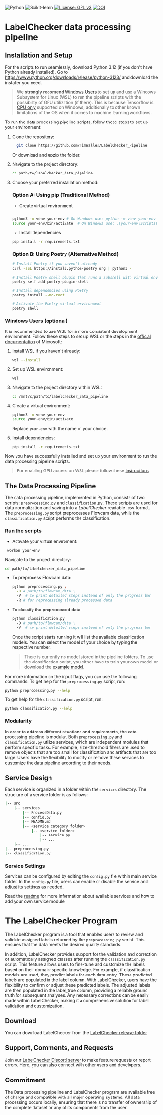 ![Python](https://img.shields.io/badge/python-3.12-blue.svg)
![Scikit-learn](https://img.shields.io/badge/scikit--learn-latest-orange.svg)
[![License: GPL v3](https://img.shields.io/badge/License-GPLv3-blue.svg)](https://www.gnu.org/licenses/gpl-3.0)
[![DOI](https://zenodo.org/badge/DOI/10.5281/zenodo.16785278.svg)](https://doi.org/10.5281/zenodo.16785278)



# LabelChecker data processing pipeline
## Installation and Setup

For the scripts to run seamlessly, download Python 3.12 (if you don't have Python already installed). Go to https://www.python.org/downloads/release/python-3123/ and download the installer you need.

> We **strongly recomend** [Windows Users](#windows-users) to set up and use a Windows Subsystem for Linux (WSL) to run the pipeline scripts with the possibility of GPU utilization (if there). This is because Tensorflow is [CPU only](https://www.tensorflow.org/install/pip#windows-wsl2:~:text=Note%3A%20TensorFlow%20with%20GPU%20access%20is%20supported%20for%20WSL2%20on%20Windows%2010%2019044%20or%20higher.%20This%20corresponds%20to%20Windows%2010%20version%2021H2%2C%20the%20November%202021%20update.%20You%20can%20get%20the%20latest%20update%20from%20here%3A%20Download%20Windows%2010.%20For%20instructions%2C%20see%20Install%20WSL2%20and%20NVIDIA%E2%80%99s%20setup%20docs%20for%20CUDA%20in%20WSL.) supported on Windows, additionally to other known limitations of the OS when it comes to machine learning workflows.

To run the data processing pipeline scripts, follow these steps to set up your environment:

1. Clone the repository:
    ```bash
      git clone https://github.com/TimWalles/LabelChecker_Pipeline
      ```
    Or download and upzip the folder.

2. Navigate to the project directory:
    ```bash
    cd path/to/labelchecker_data_pipeline
    ```

3. Choose your preferred installation method:

   ### Option A: Using pip (Traditional Method)
   * Create virtual environment
   ```bash
   
   python3 -m venv your-env # On Windows use: python -m venv your-env
   source your-env/bin/activate  # On Windows use: .\your-env\Scripts\activate
   ```
   * Install dependencies
   ```bash
   pip install -r requirements.txt
   ```

   ### Option B: Using Poetry (Alternative Method)
   ```bash
   # Install Poetry if you haven't already
   curl -sSL https://install.python-poetry.org | python3 -

   # Install Poetry shell plugin that runs a subshell with virtual environment activated
   poetry self add poetry-plugin-shell

   # Install dependencies using Poetry
   poetry install --no-root

   # Activate the Poetry virtual environment
   poetry shell
   ```


### Windows Users (optional) 
<a name="windows-users"></a>


It is recommended to use WSL for a more consistent development environment. Follow these steps to set up WSL or the steps in the [official documentation](https://learn.microsoft.com/en-gb/windows/wsl/install) of Microsoft:

1. Install WSL if you haven't already:
    ```bash
    wsl --install
    ```

2. Set up WSL environment:
    ```bash
    wsl
    ```

3. Navigate to the project directory within WSL:
    ```bash
    cd /mnt/c/path/to/labelchecker_data_pipeline
    ```

4. Create a virtual environment:
    ```bash
    python3 -m venv your-env
    source your-env/bin/activate
    ```
    Replace `your-env` with the name of your choice.

5. Install dependencies:
    ```bash
    pip install -r requirements.txt
    ```

Now you have successfully installed and set up your environment to run the data processing pipeline scripts.


> For enabling GPU access on WSL please follow these [instructions](https://docs.nvidia.com/cuda/wsl-user-guide/index.html)

## The Data Processing Pipeline

The data processing pipeline, implemented in Python, consists of two scripts: `preprocessing.py` and `classification.py`. These scripts are used for data normalization and saving into a *LabelChecker* readable .csv format. The `preprocessing.py` script preprocesses Flowcam data, while the `classification.py` script performs the classification.

### Run the scripts
- Activate your virtual enviroment:
 ```bash
  workon your-env
  ```
  Navigate to the project directory:
  ```bash
  cd path/to/labelchecker_data_pipeline
  ``` 
- To preprocess Flowcam data:
  ```bash
  python preprocessing.py \
    -D # path/to/flowcam_data \
    -V  # to print detailed steps instead of only the progress bar
    -R # for reprocessing already processed data
  ```
- To classify the preprocessed data:
  ```bash
  python classification.py
    -D # path/to/flowcam/data \
    -V  # to print detailed steps instead of only the progress bar
  ```
  Once the script starts running it will list the available classification models. 
  You can select the model of your choice by typing the respective number.
  > There is currently no model stored in the pipeline folders. To use the classification script, you either have to train your own model or download the [example model](https://zenodo.org/records/14832978?token=eyJhbGciOiJIUzUxMiJ9.eyJpZCI6IjRlMDMzZjNjLWJiZjEtNDU5Ny1hMzg5LWU5YmVhNWE2ZWVlMSIsImRhdGEiOnt9LCJyYW5kb20iOiJlMTY1ZDY3YmM1MzczYjI2ZWNjM2U1ZDdjMTJkZGM3MCJ9.cPqqaE1W4R7bWV24aWB62_daU3geZsNuM1v6MlunI5WflnCYtay5BCK4lRHFHkUmkd5rZy15CJ7bwzeABLUGQA).
  
For more information on the input flags, you can use the following commands:
To get help for the `preprocessing.py` script, run:
```bash
python preprocessing.py --help
```
To get help for the `classification.py` script, run:
```bash
python classification.py --help
```

### Modularity

In order to address different situations and requirements, the data processing pipeline is modular. Both `preprocessing.py` and `classification.py` utilize services, which are independent modules that perform specific tasks. For example, size-threshold filters are used to remove objects that are too small for classification and artifacts that are too large. Users have the flexibility to modify or remove these services to customize the data pipeline according to their needs.

## Service Design

Each service is organized in a folder within the `services` directory. The structure of a service folder is as follows:

```bash
|-- src
    |-- services
        |-- ProcessData.py
        |-- config.py
        |-- README.md
        |-- <service category folder>
            |-- <service folder>
                |-- service.py
                |-- ...
    |-- ...
|-- preprocessing.py
|-- classification.py
```

### Service Settings

Services can be configured by editing the `config.py` file within main service folder. In the `config.py` file, users can enable or disable the service and adjust its settings as needed.

Read the [readme](./src/services/README.md) for more information about available services and how to add your own service module.

# The LabelChecker Program
The LabelChecker program is a tool that enables users to review and validate assigned labels returned by the `preprocessing.py` script. This ensures that the data meets the desired quality standards.

In addition, LabelChecker provides support for the validation and correction of automatically assigned classes after running the `classification.py` script. This feature allows users to fine-tune and customize the labels based on their domain-specific knowledge. For example, if classification models are used, they predict labels for each data entry. These predicted labels are populated in the label column. With LabelChecker, users have the flexibility to confirm or adjust these predicted labels. The adjusted labels are then populated in the label_true column, providing a reliable ground truth for subsequent analyses. Any necessary corrections can be easily made within LabelChecker, making it a comprehensive solution for label validation and customization.

## Download

You can download  LabelChecker from the [LabelChecker release folder](https://github.com/TimWalles/LabelChecker/releases/latest).

## Support, Comments, and Requests

Join our [LabelChecker Discord server](https://discord.gg/tGBg7z2hSU) to make feature requests or report errors. Here, you can also connect with other users and developers.

## Commitment
The Data processing pipeline and LabelChecker program are available free of charge and compatible with all major operating systems. All data processing occurs locally, ensuring that there is no transfer of ownership of the complete dataset or any of its components from the user.
